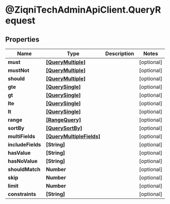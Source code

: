 # @ZiqniTechAdminApiClient.QueryRequest

## Properties

Name | Type | Description | Notes
------------ | ------------- | ------------- | -------------
**must** | [**[QueryMultiple]**](QueryMultiple.md) |  | [optional] 
**mustNot** | [**[QueryMultiple]**](QueryMultiple.md) |  | [optional] 
**should** | [**[QueryMultiple]**](QueryMultiple.md) |  | [optional] 
**gte** | [**[QuerySingle]**](QuerySingle.md) |  | [optional] 
**gt** | [**[QuerySingle]**](QuerySingle.md) |  | [optional] 
**lte** | [**[QuerySingle]**](QuerySingle.md) |  | [optional] 
**lt** | [**[QuerySingle]**](QuerySingle.md) |  | [optional] 
**range** | [**[RangeQuery]**](RangeQuery.md) |  | [optional] 
**sortBy** | [**[QuerySortBy]**](QuerySortBy.md) |  | [optional] 
**multiFields** | [**[QueryMultipleFields]**](QueryMultipleFields.md) |  | [optional] 
**includeFields** | **[String]** |  | [optional] 
**hasValue** | **[String]** |  | [optional] 
**hasNoValue** | **[String]** |  | [optional] 
**shouldMatch** | **Number** |  | [optional] 
**skip** | **Number** |  | [optional] 
**limit** | **Number** |  | [optional] 
**constraints** | **[String]** |  | [optional] 


